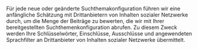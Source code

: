 Für jede neue oder geänderte Suchthemakonfiguration führen wir eine anfängliche Schätzung mit Drittanbietern von Inhalten sozialer Netzwerke durch, um die Menge der Beiträge zu bewerten, die wir mit Ihrer bereitgestellten Suchthemenkonfiguration abrufen. Zu diesem Zweck werden Ihre Schlüsselwörter, Einschlüsse, Ausschlüsse und angewendeten Sprachfilter an Drittanbieter von Inhalten sozialer Netzwerke übermittelt.